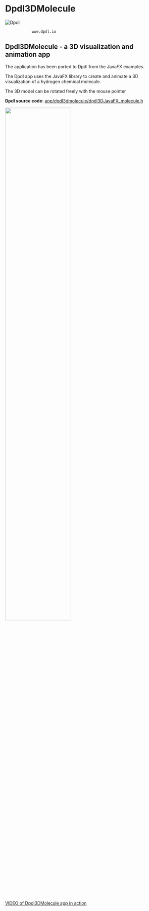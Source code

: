 # Dpdl3DMolecule

![Dpdl](https://www.dpdl.io/images/dpdl-io.png)

				www.dpdl.io



## Dpdl3DMolecule - a 3D visualization and animation app

The application has been ported to Dpdl from the JavaFX examples.

The Dpdl app uses the JavaFX library to create and animate a 3D visualization of a hydrogen chemical molecule.

The 3D model can be rotated freely with the mouse pointer

**Dpdl source code:** 
[app/dpdl3dmolecule/dpdl3DJavaFX_molecule.h](https://github.com/Dpdl-io/Dpdl-sample-Apps/blob/main/app/dpdl3dmolecule/dpdl3DJavaFX_molecule.h)

<img src="https://www.dpdl.io/images/platform/examples/Dpdl_3D_Example2_with_JavaFX.png" width="65%" height="65%">
	
[VIDEO of Dpdl3DMolecule app in action](https://youtu.be/82SRI_L3vLc)


 

